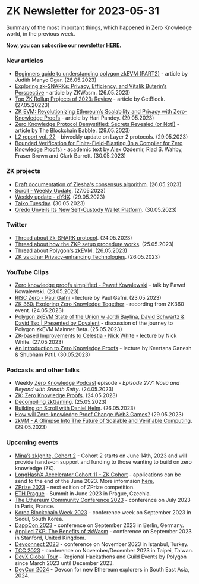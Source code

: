 # ZK Newsletter for 2023-05-31
Summary of the most important things, which happened in Zero Knowledge world, in the previous week. 

**Now, you can subscribe our newsletter [HERE.](https://zknewsletter.com/)**

### New articles 
* [Beginners guide to understanding polygon zkEVM (PART2)](https://medium.com/@judithmanyo2/beginners-guide-to-understanding-polygon-zkevm-part2-e70c762ca482) - article by Judith Manyo Ogar. (26.05.2023)
* [Exploring zk-SNARKs: Privacy, Efficiency, and Vitalik Buterin’s Perspective](https://medium.com/@0xwasm/exploring-zk-snarks-privacy-efficiency-and-vitalik-buterins-perspective-70bba06321bb) - article by ZKWasm. (26.05.2023)
* [Top ZK Rollup Projects of 2023: Review](https://getblock.medium.com/top-zk-rollup-projects-of-2023-review-9dc052f3f3f5) - article by GetBlock. (27.05.20223)
* [ZK EVM: Revolutionizing Ethereum’s Scalability and Privacy with Zero-Knowledge Proofs](https://medium.com/coinmonks/zk-evm-revolutionizing-ethereums-scalability-and-privacy-with-zero-knowledge-proofs-85a068d6ba41) - article by Hari Pandey. (29.05.2023)
* [Zero Knowledge Protocol Demystified: Secrets Revealed (or Not!)](https://medium.com/@theblockchainbabble/zero-knowledge-protocol-demystified-secrets-revealed-or-not-8d51b1e39c6c) - article by The Blockchain Babble. (29.05.2023)
* [L2 report vol. 22](https://medium.com/paradigm-research/l2-report-vol-22-7ce6102390ae) - biweekly update on Layer 2 protocols. (29.05.2023)
* [Bounded Verification for Finite-Field-Blasting (In a Compiler for Zero Knowledge Proofs)](https://eprint.iacr.org/2023/778.pdf) - academic text by Alex Ozdemir, Riad S. Wahby, Fraser Brown and Clark Barrett. (30.05.2023)

### ZK projects
* [Draft documentation of Ziesha's consensus algorithm](https://hackmd.io/@geusebetel/ziesha-consensus). (26.05.2023)
* [Scroll - Weekly Update](https://twitter.com/Scroll_ZKP/status/1662242084412325888). (27.05.2023)
* [Weekly update - dYdX](https://twitter.com/dydxfoundation/status/1663228313496698883). (29.05.2023)
* [Taiko Tuesday](https://twitter.com/umededoteth/status/1663620315153575937). (30.05.2023)
* [Qredo Unveils Its New Self-Custody Wallet Platform](https://www.qredo.com/press/qredo-unveils-its-new-self-custody-wallet-platform?utm_source=twitter&utm_medium=organic&utm_campaign_type=brand&utm_campaign=300523_qredo_unveils_its_new_self_custody_wallet_platform&utm_content=300523_qredo_unveils_its_new_self_custody_wallet_platform&utm_content_type=text). (30.05.2023)

### Twitter
* [Thread about Zk-SNARK protocol](https://twitter.com/rishotics/status/1661276315037622273). (24.05.2023)
* [Thread about how the ZKP setup procedure works](https://twitter.com/smn_srv/status/1661756735940624384). (25.05.2023)
* [Thread about Polygon's zkEVM](https://twitter.com/0xiczc/status/1662090451493740545). (26.05.2023)
* [ZK vs other Privacy-enhancing Technologies](https://twitter.com/Savio_Sou_/status/1661913948185325568). (26.05.2023)

### YouTube Clips
* [Zero knowledge proofs simplified - Paweł Kowalewski](https://www.youtube.com/watch?v=AoG1wzCibJQ) - talk by Paweł Kowalewski. (23.05.2023) 
* [RISC Zero - Paul Gafni](https://www.youtube.com/watch?v=nVAs2i-_Iyo) - lecture by Paul Gafni. (23.05.2023)
* [ZK 360: Exploring Zero Knowledge Together](https://www.youtube.com/watch?v=PYcfFH0q9FI) - recording from ZK360 event. (24.05.2023)
* [Polygon zkEVM State of the Union w Jordi Baylina, David Schwartz & David Tso | Presented by Covalent](https://www.youtube.com/watch?v=rkGbcKMIefc) - discussion of the journey to Polygon zkEVM Mainnet Beta. (25.05.2023)
* [ZK-based Improvements to Celestia - Nick White](https://www.youtube.com/watch?v=NCLuU-NS3IU) - lecture by Nick White. (27.05.2023)
* [An Introduction to Zero Knowledge Proofs](https://www.youtube.com/watch?v=_Fshcb0XpdM) - lecture by Keertana Ganesh & Shubham Patil. (30.05.2023)

### Podcasts and other talks
* Weekly [Zero Knowledge Podcast](https://zeroknowledge.fm/277-2/) episode - *Episode 277: Nova and Beyond with Srinath Setty*. (24.05.2023)
* [ZK: Zero Knowledge Proofs](https://twitter.com/i/spaces/1yoJMZzYzRexQ). (24.05.2023) 
* [Decompiling zkGaming](https://twitter.com/MinaProtocol/status/1661840814174257154). (25.05.2023)
* [Building on Scroll with Daniel Helm](https://twitter.com/LongHashX/status/1662066316952629249). (26.05.2023)
* [How will Zero-knowledge Proof Change Web3 Games?](https://twitter.com/ggslayer_game/status/1663150751970115584?s=20) (29.05.2023)
* [zkVM - A Glimpse Into The Future of Scalable and Verifiable Computing](https://twitter.com/fenbushi/status/1663277327567003654). (29.05.2023)

### Upcoming events
* [Mina’s zkIgnite, Cohort 2](https://minaprotocol.com/join-zkignite-cohort-2?utm_medium=social&utm_source=twitter&utm_campaign=zkignite/) - Cohort 2 starts on June 14th, 2023 and will provide hands-on support and funding to those wanting to build on zero knowledge (ZK).
* [LongHashX Accelerator Cohort 11 - ZK Cohort](https://longhashventures.typeform.com/ZKCohort?typeform-source=t.co) - applications can be send to the end of the June 2023. More informaion [here.](https://www.longhash.vc/accelerator/zk-accelerator/)
* [ZPrize 2023](https://www.zprize.io/blog/announcing-zprize-2023) - next edition of ZPrize competition.
* [ETH Prague](https://ethprague.com/) - Summit in June 2023 in Prague, Czechia.
* [The Ethereum Community Conference 2023](https://www.ethcc.io/) - conference on July 2023 in Paris, France.
* [Korea Blockchain Week 2023](https://koreablockchainweek.com/) - conference week on September 2023 in Seoul, South Korea. 
* [DappCon 2023](https://www.dappcon.io/#about) - conference on September 2023 in Berlin, Germany.
* [Applied ZKP: The Benefits of zkWasm](https://law.stanford.edu/codex-the-stanford-center-for-legal-informatics/projects/zero-knowledge-cryptography/) - conference on September 2023 in Stanford, United Kingdom.
* [Devconnect 2023](https://devconnect.org/) - conference on November 2023 in Istanbul, Turkey.
* [TCC 2023](https://tcc.iacr.org/2023/) - conference on November/December 2023 in Taipei, Taiwan.
* [DevX Global Tour](https://polygon.technology/blog/polygon-labs-announces-devx-global-tour) - Regional Hackathons and Guild Events by Polygon since March 2023 until December 2023.
* [DevCon 2024](https://devcon.org/) - Devcon for new Ethereum explorers in South East Asia, 2024.
